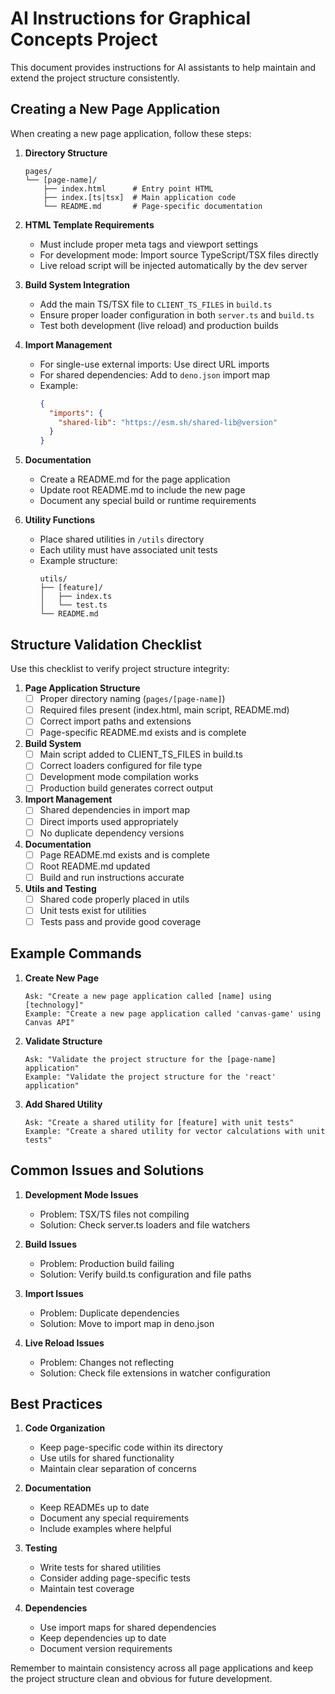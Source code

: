 # AI Instructions for Graphical Concepts Project

This document provides instructions for AI assistants to help maintain and
extend the project structure consistently.

## Creating a New Page Application

When creating a new page application, follow these steps:

1. **Directory Structure**
   ```
   pages/
   └── [page-name]/
       ├── index.html      # Entry point HTML
       ├── index.[ts|tsx]  # Main application code
       └── README.md       # Page-specific documentation
   ```

2. **HTML Template Requirements**
   - Must include proper meta tags and viewport settings
   - For development mode: Import source TypeScript/TSX files directly
   - Live reload script will be injected automatically by the dev server

3. **Build System Integration**
   - Add the main TS/TSX file to `CLIENT_TS_FILES` in `build.ts`
   - Ensure proper loader configuration in both `server.ts` and `build.ts`
   - Test both development (live reload) and production builds

4. **Import Management**
   - For single-use external imports: Use direct URL imports
   - For shared dependencies: Add to `deno.json` import map
   - Example:
     ```json
     {
       "imports": {
         "shared-lib": "https://esm.sh/shared-lib@version"
       }
     }
     ```

5. **Documentation**
   - Create a README.md for the page application
   - Update root README.md to include the new page
   - Document any special build or runtime requirements

6. **Utility Functions**
   - Place shared utilities in `/utils` directory
   - Each utility must have associated unit tests
   - Example structure:
     ```
     utils/
     ├── [feature]/
     │   ├── index.ts
     │   └── test.ts
     └── README.md
     ```

## Structure Validation Checklist

Use this checklist to verify project structure integrity:

1. **Page Application Structure**
   - [ ] Proper directory naming (`pages/[page-name]`)
   - [ ] Required files present (index.html, main script, README.md)
   - [ ] Correct import paths and extensions
   - [ ] Page-specific README.md exists and is complete

2. **Build System**
   - [ ] Main script added to CLIENT_TS_FILES in build.ts
   - [ ] Correct loaders configured for file type
   - [ ] Development mode compilation works
   - [ ] Production build generates correct output

3. **Import Management**
   - [ ] Shared dependencies in import map
   - [ ] Direct imports used appropriately
   - [ ] No duplicate dependency versions

4. **Documentation**
   - [ ] Page README.md exists and is complete
   - [ ] Root README.md updated
   - [ ] Build and run instructions accurate

5. **Utils and Testing**
   - [ ] Shared code properly placed in utils
   - [ ] Unit tests exist for utilities
   - [ ] Tests pass and provide good coverage

## Example Commands

1. **Create New Page**
   ```
   Ask: "Create a new page application called [name] using [technology]"
   Example: "Create a new page application called 'canvas-game' using Canvas API"
   ```

2. **Validate Structure**
   ```
   Ask: "Validate the project structure for the [page-name] application"
   Example: "Validate the project structure for the 'react' application"
   ```

3. **Add Shared Utility**
   ```
   Ask: "Create a shared utility for [feature] with unit tests"
   Example: "Create a shared utility for vector calculations with unit tests"
   ```

## Common Issues and Solutions

1. **Development Mode Issues**
   - Problem: TSX/TS files not compiling
   - Solution: Check server.ts loaders and file watchers

2. **Build Issues**
   - Problem: Production build failing
   - Solution: Verify build.ts configuration and file paths

3. **Import Issues**
   - Problem: Duplicate dependencies
   - Solution: Move to import map in deno.json

4. **Live Reload Issues**
   - Problem: Changes not reflecting
   - Solution: Check file extensions in watcher configuration

## Best Practices

1. **Code Organization**
   - Keep page-specific code within its directory
   - Use utils for shared functionality
   - Maintain clear separation of concerns

2. **Documentation**
   - Keep READMEs up to date
   - Document any special requirements
   - Include examples where helpful

3. **Testing**
   - Write tests for shared utilities
   - Consider adding page-specific tests
   - Maintain test coverage

4. **Dependencies**
   - Use import maps for shared dependencies
   - Keep dependencies up to date
   - Document version requirements

Remember to maintain consistency across all page applications and keep the
project structure clean and obvious for future development.
